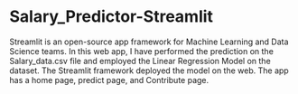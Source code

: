 # Salary_Predictor-Streamlit
Streamlit is an open-source app framework for Machine Learning and Data Science teams. In this web app, I have performed the prediction on the Salary_data.csv file and employed the Linear Regression Model on the dataset. The Streamlit framework deployed the model on the web. The app has a home page, predict page, and Contribute page.      
